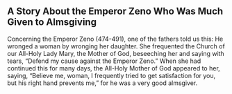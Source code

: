 ## A Story About the Emperor Zeno Who Was Much Given to Almsgiving

Concerning the Emperor Zeno (474-491), one of the fathers told us this: He wronged a woman by wronging her daughter. She frequented the Church of our All-Holy Lady Mary, the Mother of God, beseeching her and saying with tears, “Defend my cause against the Emperor Zeno.” When she had continued this for many days, the All-Holy Mother of God appeared to her, saying, “Believe me, woman, I frequently tried to get satisfaction for you, but his right hand prevents me,” for he was a very good almsgiver.
